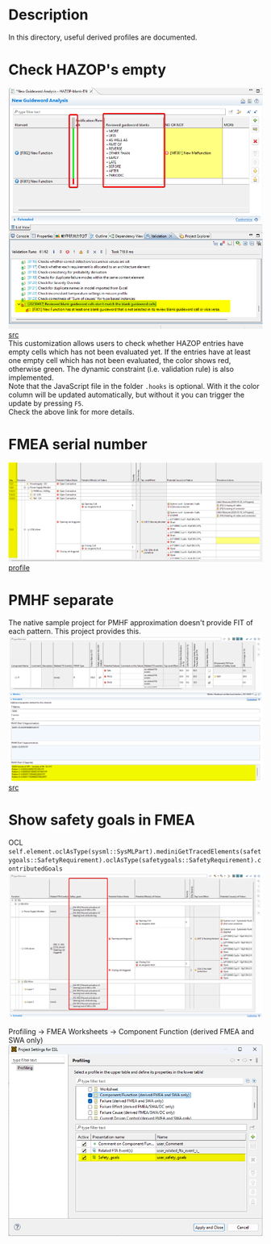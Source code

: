 # Description
In this directory, useful derived profiles are documented.

# Check HAZOP's empty
![Check HAZOP's empty](./img/check_hazop_empty.png)  
[src](./check_HAZOP_empty)  
This customization allows users to check whether HAZOP entries have empty cells which has not been evaluated yet. If the entries have at least one empty cell which has not been evaluated, the color shows red, otherwise green. The dynamic constraint (i.e. validation rule) is also implemented.  
Note that the JavaScript file in the folder `.hooks` is optional. With it the color column will be updated automatically, but without it you can trigger the update by pressing `F5`.  
Check the above link for more details.  

# FMEA serial number
![FMEA serial number screenshot](./img/fmea_serial_number.png)
[profile](./FMEA_serial_number/profile.js)

# PMHF separate
The native sample project for PMHF approximation doesn't provide FIT of each pattern. This project provides this.
![](./img/pmhf_separate.png)
[src](./PMHF_separate)

# Show safety goals in FMEA
OCL
`self.element.oclAsType(sysml::SysMLPart).mediniGetTracedElements(safetygoals::SafetyRequirement).oclAsType(safetygoals::SafetyRequirement).contributedGoals`
![outcome](./img/sgfmea1.png)

Profiling -> FMEA Worksheets -> Component Function (derived FMEA and SWA only)
![setting](./img/sgfmea2.png)
